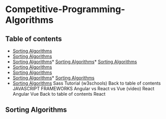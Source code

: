 # Competitive-Programming-Algorithms

## Table of contents
* [Sorting Algorithms](#sorting)
* [Sorting Algorithms](#sorting#algorithms)
* [Sorting Algorithms](#sorting#algorithms)* [Sorting Algorithms](#sorting#algorithms)* [Sorting Algorithms](#sorting#algorithms)
* [Sorting Algorithms](#sorting#algorithms)
* [Sorting Algorithms](#sorting#algorithms)
* [Sorting Algorithms](#sorting#algorithms)* [Sorting Algorithms](#sorting#algorithms)
* [Sorting Algorithms](#sorting#algorithms)
Sass Tutorial (w3schools)
Back to table of contents
JAVASCRIPT FRAMEWORKS
Angular vs React vs Vue (video)
React
Angular
Vue
Back to table of contents
React

## Sorting Algorithms
